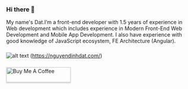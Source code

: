 ### Hi there 👋

My name's Dat.I’m a front-end developer with 1.5 years of experience in Web development which includes experience 
in Modern Front-End Web Development and Mobile App Development. I also have experience with
good knowledge of JavaScript ecosystem, FE Architecture (Angular).
###
![alt text](http://i.imgur.com/1AGmwO3.png) (https://nguyendinhdat.com/)
###
<a href="https://www.buymeacoffee.com/datcodedao" target="_blank"><img src="https://www.buymeacoffee.com/assets/img/custom_images/orange_img.png" alt="Buy Me A Coffee" style="height: 41px !important;width: 174px !important;box-shadow: 0px 3px 2px 0px rgba(190, 190, 190, 0.5) !important;-webkit-box-shadow: 0px 3px 2px 0px rgba(190, 190, 190, 0.5) !important;" ></a>
